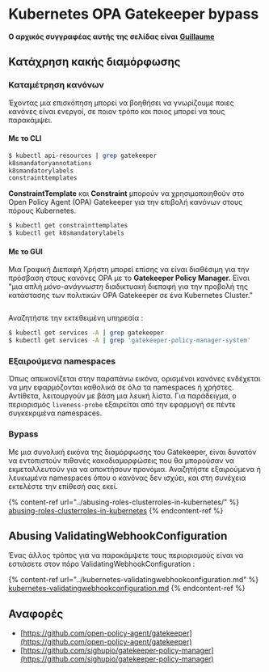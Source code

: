# Kubernetes OPA Gatekeeper bypass

**Ο αρχικός συγγραφέας αυτής της σελίδας είναι** [**Guillaume**](https://www.linkedin.com/in/guillaume-chapela-ab4b9a196)

## Κατάχρηση κακής διαμόρφωσης

### Καταμέτρηση κανόνων

Έχοντας μια επισκόπηση μπορεί να βοηθήσει να γνωρίζουμε ποιες κανόνες είναι ενεργοί, σε ποιον τρόπο και ποιος μπορεί να τους παρακάμψει.

#### Με το CLI
```bash
$ kubectl api-resources | grep gatekeeper
k8smandatoryannotations                                                             constraints.gatekeeper.sh/v1beta1                  false        K8sMandatoryAnnotations
k8smandatorylabels                                                                  constraints.gatekeeper.sh/v1beta1                  false        K8sMandatoryLabel
constrainttemplates                                                                 templates.gatekeeper.sh/v1                         false        ConstraintTemplate
```
**ConstraintTemplate** και **Constraint** μπορούν να χρησιμοποιηθούν στο Open Policy Agent (OPA) Gatekeeper για την επιβολή κανόνων στους πόρους Kubernetes.
```bash
$ kubectl get constrainttemplates
$ kubectl get k8smandatorylabels
```
#### Με το GUI

Μια Γραφική Διεπαφή Χρήστη μπορεί επίσης να είναι διαθέσιμη για την πρόσβαση στους κανόνες OPA με το **Gatekeeper Policy Manager.** Είναι "μια απλή _μόνο-ανάγνωστη_ διαδικτυακή διεπαφή για την προβολή της κατάστασης των πολιτικών OPA Gatekeeper σε ένα Kubernetes Cluster."

<figure><img src="../../../.gitbook/assets/05-constraints.png" alt=""><figcaption></figcaption></figure>

Αναζητήστε την εκτεθειμένη υπηρεσία :
```bash
$ kubectl get services -A | grep gatekeeper
$ kubectl get services -A | grep 'gatekeeper-policy-manager-system'
```
### Εξαιρούμενα namespaces

Όπως απεικονίζεται στην παραπάνω εικόνα, ορισμένοι κανόνες ενδέχεται να μην εφαρμόζονται καθολικά σε όλα τα namespaces ή χρήστες. Αντίθετα, λειτουργούν με βάση μια λευκή λίστα. Για παράδειγμα, ο περιορισμός `liveness-probe` εξαιρείται από την εφαρμογή σε πέντε συγκεκριμένα namespaces.

### Bypass

Με μια συνολική εικόνα της διαμόρφωσης του Gatekeeper, είναι δυνατόν να εντοπιστούν πιθανές κακοδιαμορφώσεις που θα μπορούσαν να εκμεταλλευτούν για να αποκτήσουν προνόμια. Αναζητήστε εξαιρούμενα ή λευκωμένα namespaces όπου ο κανόνας δεν ισχύει, και στη συνέχεια εκτελέστε την επίθεσή σας εκεί.

{% content-ref url="../abusing-roles-clusterroles-in-kubernetes/" %}
[abusing-roles-clusterroles-in-kubernetes](../abusing-roles-clusterroles-in-kubernetes/)
{% endcontent-ref %}

## Abusing ValidatingWebhookConfiguration

Ένας άλλος τρόπος για να παρακάμψετε τους περιορισμούς είναι να εστιάσετε στον πόρο ValidatingWebhookConfiguration :&#x20;

{% content-ref url="../kubernetes-validatingwebhookconfiguration.md" %}
[kubernetes-validatingwebhookconfiguration.md](../kubernetes-validatingwebhookconfiguration.md)
{% endcontent-ref %}

## Αναφορές

* [https://github.com/open-policy-agent/gatekeeper](https://github.com/open-policy-agent/gatekeeper)
* [https://github.com/sighupio/gatekeeper-policy-manager](https://github.com/sighupio/gatekeeper-policy-manager)
